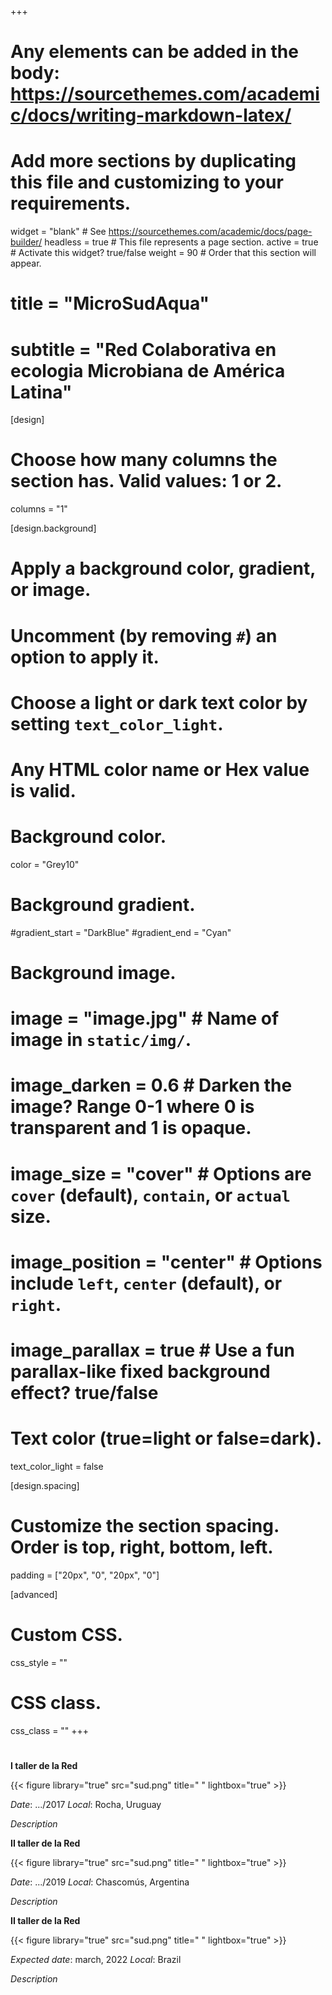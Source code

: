 +++
# Any elements can be added in the body: https://sourcethemes.com/academic/docs/writing-markdown-latex/
# Add more sections by duplicating this file and customizing to your requirements.

widget = "blank"  # See https://sourcethemes.com/academic/docs/page-builder/
headless = true  # This file represents a page section.
active = true  # Activate this widget? true/false
weight = 90 # Order that this section will appear.


# title = "MicroSudAqua"
# subtitle = "Red Colaborativa en ecologia Microbiana de América Latina"

[design]
  # Choose how many columns the section has. Valid values: 1 or 2.
  columns = "1"

[design.background]
  # Apply a background color, gradient, or image.
  #   Uncomment (by removing `#`) an option to apply it.
  #   Choose a light or dark text color by setting `text_color_light`.
  #   Any HTML color name or Hex value is valid.

  # Background color.
   color = "Grey10"
  
  # Background gradient.
  #gradient_start = "DarkBlue"
  #gradient_end = "Cyan"
  
  # Background image.
  # image = "image.jpg"  # Name of image in `static/img/`.
  # image_darken = 0.6  # Darken the image? Range 0-1 where 0 is transparent and 1 is opaque.
  # image_size = "cover"  #  Options are `cover` (default), `contain`, or `actual` size.
  # image_position = "center"  # Options include `left`, `center` (default), or `right`.
  # image_parallax = true  # Use a fun parallax-like fixed background effect? true/false
  
  # Text color (true=light or false=dark).
  text_color_light = false

[design.spacing]
  # Customize the section spacing. Order is top, right, bottom, left.
  padding = ["20px", "0", "20px", "0"]

[advanced]
 # Custom CSS. 
 css_style = ""
 
 # CSS class.
 css_class = ""
+++
#

**I taller de la Red**

{{< figure library="true" src="sud.png" title=" " lightbox="true" >}}

*Date*: .../2017
*Local*: Rocha, Uruguay

*Description*

**II taller de la Red**

{{< figure library="true" src="sud.png" title=" " lightbox="true" >}}

*Date*: .../2019
*Local*: Chascomús, Argentina

*Description*

**II taller de la Red**

{{< figure library="true" src="sud.png" title=" " lightbox="true" >}}

*Expected date*: march, 2022
*Local*: Brazil

*Description*
